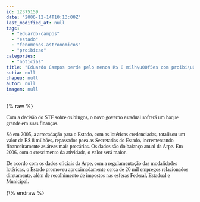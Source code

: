 ```yaml
---
id: 12375159
date: "2006-12-14T10:13:00Z"
last_modified_at: null
tags:
  - "eduardo-campos"
  - "estado"
  - "fenomenos-astronomicos"
  - "proibicao"
categories:
  - "noticias"
title: "Eduardo Campos perde pelo menos R$ 8 milh\u00f5es com proibi\u00e7\u00e3o dos bingos no Estado"
sutia: null
chapeu: null
autor: null
imagem: null
---
```

{\% raw %}
<p><P><FONT face=Verdana>Com a decisão do STF sobre os bingos, o novo governo estadual sofrerá um baque grande em suas finanças.</FONT></P></p>
<p><P><FONT face=Verdana>Só em 2005, a arrecadação para o Estado, com as lotéricas credenciadas, totalizou um valor de R$ 8 milhões, repassados paea as Secretarias do Estado, incrementando financeiramente as áreas mais precárias. Os dados são do balanço anual da Arpe. Em 2006, com o crescimento da atividade, o valor será maior.</FONT></P></p>
<p><P><FONT face=Verdana>De acordo com os dados oficiais da Arpe, com a regulamentação das modalidades lotéricas, o Estado promoveu aproximadamente cerca de 20 mil empregos relacionados diretamente, além de recolhimento de impostos nas esferas Federal, Estadual e Municipal.</FONT></P> </p>
{\% endraw %}